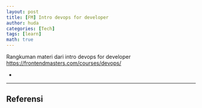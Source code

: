 ```yaml
---
layout: post
title: [FM] Intro devops for developer
author: huda
categories: [Tech]
tags: [learn]
math: true
---
```


Rangkuman materi dari intro devops for developer
https://frontendmasters.com/courses/devops/


- 


---------

## Referensi

[^1]: [Interop 2024](https://web.dev/blog/interop-2024)
